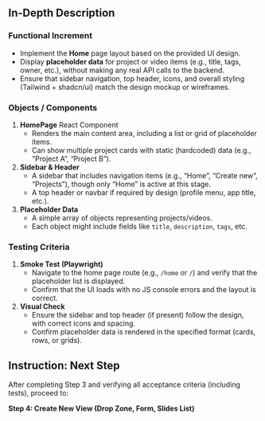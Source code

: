 ## In-Depth Description

### Functional Increment
- Implement the **Home** page layout based on the provided UI design.  
- Display **placeholder data** for project or video items (e.g., title, tags, owner, etc.), without making any real API calls to the backend.
- Ensure that sidebar navigation, top header, icons, and overall styling (Tailwind + shadcn/ui) match the design mockup or wireframes.

### Objects / Components
1. **HomePage** React Component  
   - Renders the main content area, including a list or grid of placeholder items.  
   - Can show multiple project cards with static (hardcoded) data (e.g., “Project A”, “Project B”).
2. **Sidebar & Header**  
   - A sidebar that includes navigation items (e.g., “Home”, “Create new”, “Projects”), though only “Home” is active at this stage.  
   - A top header or navbar if required by design (profile menu, app title, etc.).
3. **Placeholder Data**  
   - A simple array of objects representing projects/videos.  
   - Each object might include fields like `title`, `description`, `tags`, etc.

### Testing Criteria
1. **Smoke Test (Playwright)**  
   - Navigate to the home page route (e.g., `/home` or `/`) and verify that the placeholder list is displayed.  
   - Confirm that the UI loads with no JS console errors and the layout is correct.  
2. **Visual Check**  
   - Ensure the sidebar and top header (if present) follow the design, with correct icons and spacing.  
   - Confirm placeholder data is rendered in the specified format (cards, rows, or grids).

## Instruction: Next Step
After completing Step 3 and verifying all acceptance criteria (including tests), proceed to:

**Step 4: Create New View (Drop Zone, Form, Slides List)**